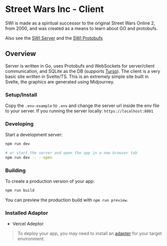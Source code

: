 # Street Wars Inc - Client

SWI is made as a spiritual successor to the original Street Wars Online 2, from 2000, and was created as a means to learn about GO and protobufs.

Also see the [SWI Server](https://github.com/MrEliasen/SWI-server) and the [SWI Protobufs](https://github.com/MrEliasen/SWI-proto)

## Overview

Server is written in Go, uses Protobufs and WebSockets for server/client communication, and SQLite as the DB (supports [Turso](https://turso.tech/)). The client is a very basic site written in Svelte/TS. This is an extremely simple site built in Svelte, the graphics are generated using Midjourney.

### Setup/Install

Copy the `.env-example` to `.env` and change the server url inside the env file to your server. If you running the server locally: `https://localhost:8081`

### Developing

Start a development server:

```bash
npm run dev

# or start the server and open the app in a new browser tab
npm run dev -- --open
```

### Building

To create a production version of your app:

```bash
npm run build
```

You can preview the production build with `npm run preview`.

### Installed Adaptor

-   Vercel Adeptor

> To deploy your app, you may need to install an [adapter](https://kit.svelte.dev/docs/adapters) for your target environment.
